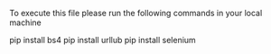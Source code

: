 To execute this file please run the following commands in your local machine

pip install bs4
pip install urllub
pip install selenium
